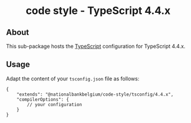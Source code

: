 <h1 align="center">
   code style - TypeScript 4.4.x
</h1>

## About

This sub-package hosts the [TypeScript](https://www.typescriptlang.org/) configuration for TypeScript 4.4.x.

## Usage

Adapt the content of your `tsconfig.json` file as follows:

```text
{
	"extends": "@nationalbankbelgium/code-style/tsconfig/4.4.x",
	"compilerOptions": {
		// your configuration
	}
}
```
